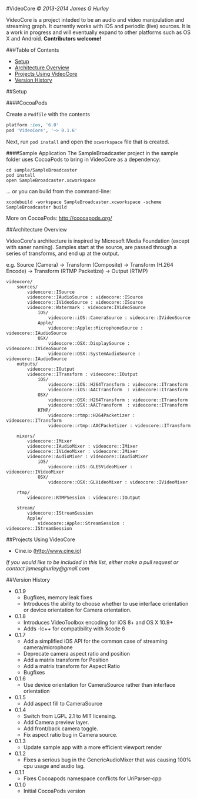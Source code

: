 
#VideoCore
_&copy; 2013-2014 James G Hurley_

VideoCore is a project inteded to be an audio and video manipulation and streaming graph.  It currently works with iOS and periodic (live) sources.  It is a work in progress and will eventually expand to other platforms such as OS X and Android.  **Contributors welcome!**

###Table of Contents
* [Setup](#setup)
* [Architecture Overview](#architecture-overview)
* [Projects Using VideoCore](#projects-using-videocore)
* [Version History](#version-history)

##Setup

####CocoaPods

Create a `Podfile` with the contents
``` ruby
platform :ios, '6.0'
pod 'VideoCore', '~> 0.1.6'
```
Next, run `pod install` and open the `xcworkspace` file that is created.

####Sample Application
The SampleBroadcaster project in the sample folder uses CocoaPods to bring in
VideoCore as a dependency:

```
cd sample/SampleBroadcaster
pod install
open SampleBroadcaster.xcworkspace
```

... or you can build from the command-line:
```
xcodebuild -workspace SampleBroadcaster.xcworkspace -scheme SampleBroadcaster build
```
More on CocoaPods: http://cocoapods.org/


##Architecture Overview

VideoCore's architecture is inspired by Microsoft Media Foundation (except with saner naming).  Samples start at the source, are passed through a series of transforms, and end up at the output.

e.g. Source (Camera) -> Transform (Composite) -> Transform (H.264 Encode) -> Transform (RTMP Packetize) -> Output (RTMP)

```
videocore/
    sources/
        videocore::ISource
        videocore::IAudioSource : videocore::ISource
        videocore::IVideoSource : videocore::ISource
        videocore::Watermark : videocore:IVideoSource
            iOS/
                videocore::iOS::CameraSource : videocore::IVideoSource
            Apple/
                videocore::Apple::MicrophoneSource : videocore::IAudioSource
            OSX/
                videocore::OSX::DisplaySource : videocore::IVideoSource
                videocore::OSX::SystemAudioSource : videocore::IAudioSource
    outputs/
        videocore::IOutput
        videocore::ITransform : videocore::IOutput
            iOS/
                videocore::iOS::H264Transform : videocore::ITransform
                videocore::iOS::AACTransform  : videocore::ITransform
            OSX/
                videocore::OSX::H264Transform : videocore::ITransform
                videocore::OSX::AACTransform  : videocore::ITransform
            RTMP/
                videocore::rtmp::H264Packetizer : videocore::ITransform
                videocore::rtmp::AACPacketizer : videocore::ITransform

    mixers/
        videocore::IMixer
        videocore::IAudioMixer : videocore::IMixer
        videocore::IVideoMixer : videocore::IMixer
        videocore::AudioMixer : videocore::IAudioMixer
            iOS/
                videocore::iOS::GLESVideoMixer : videocore::IVideoMixer
            OSX/
                videocore::OSX::GLVideoMixer : videocore::IVideoMixer

    rtmp/
        videocore::RTMPSession : videocore::IOutput

    stream/
        videocore::IStreamSession
        Apple/
            videocore::Apple::StreamSession : videocore::IStreamSession

```
##Projects Using VideoCore

* Cine.io (http://www.cine.io)

_If you would like to be included in this list, either make a pull request or contact jamesghurley@gmail.com_

##Version History

* 0.1.9
	* Bugfixes, memory leak fixes
	* Introduces the ability to choose whether to use interface orientation or device orientation for Camera orientation.
* 0.1.8
    * Introduces VideoToolbox encoding for iOS 8+ and OS X 10.9+
    * Adds -lc++ for compatibility with Xcode 6
* 0.1.7 
    * Add a simplified iOS API for the common case of streaming camera/microphone
    * Deprecate camera aspect ratio and position
    * Add a matrix transform for Position
    * Add a matrix transform for Aspect Ratio
    * Bugfixes
* 0.1.6
	* Use device orientation for CameraSource rather than interface orientation
* 0.1.5 
	* Add aspect fill to CameraSource
* 0.1.4 
	* Switch from LGPL 2.1 to MIT licensing.
    * Add Camera preview layer. 
    * Add front/back camera toggle.
    * Fix aspect ratio bug in Camera source.
* 0.1.3 
	* Update sample app with a more efficient viewport render
* 0.1.2 
	* Fixes a serious bug in the GenericAudioMixer that was causing 100% cpu usage and audio lag.
* 0.1.1 
 	* Fixes Cocoapods namespace conflicts for UriParser-cpp
* 0.1.0 
	* Initial CocoaPods version

